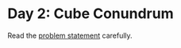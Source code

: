 # Day 2: Cube Conundrum

Read the [problem statement](https://adventofcode.com/2023/day/2) carefully.
